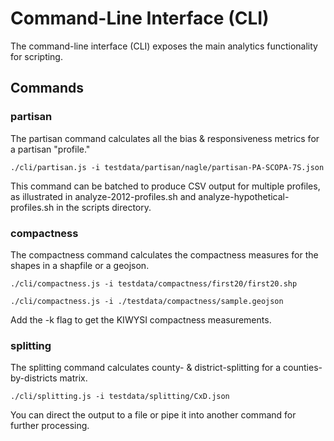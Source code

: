 # Command-Line Interface (CLI)

The command-line interface (CLI) exposes the main analytics functionality for scripting.

## Commands

### partisan

The partisan command calculates all the bias & responsiveness metrics for a partisan "profile."

``` shell
./cli/partisan.js -i testdata/partisan/nagle/partisan-PA-SCOPA-7S.json
``` 

This command can be batched to produce CSV output for multiple profiles, as illustrated in
analyze-2012-profiles.sh and analyze-hypothetical-profiles.sh in the scripts directory.

### compactness

The compactness command calculates the compactness measures for the shapes in a shapfile or a geojson.

``` shell
./cli/compactness.js -i testdata/compactness/first20/first20.shp
``` 

``` shell
./cli/compactness.js -i ./testdata/compactness/sample.geojson
``` 

Add the -k flag to get the KIWYSI compactness measurements.

### splitting

The splitting command calculates county- & district-splitting for a counties-by-districts matrix.

``` shell
./cli/splitting.js -i testdata/splitting/CxD.json
``` 

You can direct the output to a file or pipe it into another command for further processing.